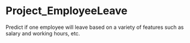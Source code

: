 # Project_EmployeeLeave
Predict if one employee will leave based on a variety of features such as salary and working hours, etc.

